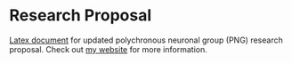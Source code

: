 # Research Proposal
[Latex document](https://www.overleaf.com/read/gdvzkkhdrqvv) for updated polychronous neuronal group (PNG) research proposal.
Check out [my website](https://www.allisonxtee.com/research/) for more information.
